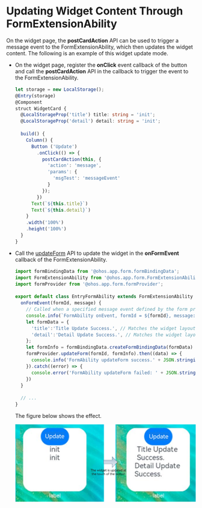 # Updating Widget Content Through FormExtensionAbility


On the widget page, the **postCardAction** API can be used to trigger a message event to the FormExtensionAbility, which then updates the widget content. The following is an example of this widget update mode.


- On the widget page, register the **onClick** event callback of the button and call the **postCardAction** API in the callback to trigger the event to the FormExtensionAbility.
  
  ```ts
  let storage = new LocalStorage();
  @Entry(storage)
  @Component
  struct WidgetCard {
    @LocalStorageProp('title') title: string = 'init';
    @LocalStorageProp('detail') detail: string = 'init';
  
    build() {
      Column() {
        Button ('Update')
          .onClick(() => {
            postCardAction(this, {
              'action': 'message',
              'params': {
                'msgTest': 'messageEvent'
              }
            });
          })
        Text(`${this.title}`)
        Text(`${this.detail}`)
      }
      .width('100%')
      .height('100%')
    }
  }
  ```
  
- Call the [updateForm](../reference/apis/js-apis-app-form-formProvider.md#updateform) API to update the widget in the **onFormEvent** callback of the FormExtensionAbility.
  
  ```ts
  import formBindingData from '@ohos.app.form.formBindingData';
  import FormExtensionAbility from '@ohos.app.form.FormExtensionAbility';
  import formProvider from '@ohos.app.form.formProvider';
  
  export default class EntryFormAbility extends FormExtensionAbility {
    onFormEvent(formId, message) {
      // Called when a specified message event defined by the form provider is triggered.
      console.info(`FormAbility onEvent, formId = ${formId}, message: ${JSON.stringify(message)}`);
      let formData = {
        'title':'Title Update Success.', // Matches the widget layout.
        'detail':'Detail Update Success.', // Matches the widget layout.
      };
      let formInfo = formBindingData.createFormBindingData(formData)
      formProvider.updateForm(formId, formInfo).then((data) => {
        console.info('FormAbility updateForm success.' + JSON.stringify(data));
      }).catch((error) => {
        console.error('FormAbility updateForm failed: ' + JSON.stringify(error));
      })
    }
  
    // ...
  }
  ```

  The figure below shows the effect.

  ![WidgetUpdatePage](figures/WidgetUpdatePage.png)
